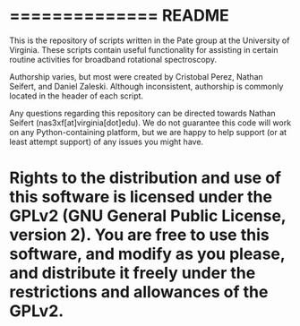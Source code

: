 ==============
    README
==============

This is the repository of scripts written in the Pate group at the
University of Virginia. These scripts contain useful functionality
for assisting in certain routine activities for broadband rotational
spectroscopy.  

Authorship varies, but most were created by Cristobal Perez,
Nathan Seifert, and Daniel Zaleski. Although inconsistent, 
authorship is commonly located in the header of each script.

Any questions regarding this repository can be directed towards
Nathan Seifert (nas3xf[at]virginia[dot]edu). We do not guarantee
this code will work on any Python-containing platform, but we are 
happy to help support (or at least attempt support) of any issues 
you might have.

Rights to the distribution and use of this software is licensed
under the GPLv2 (GNU General Public License, version 2). 
You are free to use this software, and modify as you please,
and distribute it freely under the restrictions and allowances
of the GPLv2. 
================

